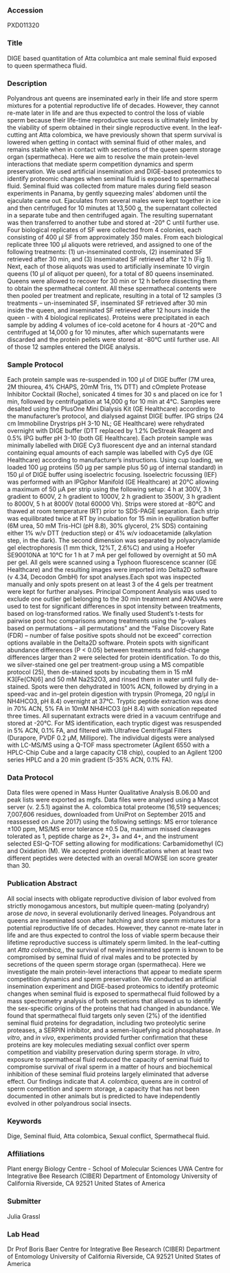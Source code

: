 ### Accession
PXD011320

### Title
DIGE based quantitation of Atta columbica ant male seminal fluid exposed to queen spermatheca fluid.

### Description
Polyandrous ant queens are inseminated early in their life and store sperm mixtures for a potential reproductive life of decades. However, they cannot re-mate later in life and are thus expected to control the loss of viable sperm because their life-time reproductive success is ultimately limited by the viability of sperm obtained in their single reproductive event. In the leaf-cutting ant Atta colombica, we have previously shown that sperm survival is lowered when getting in contact with seminal fluid of other males, and remains stable when in contact with secretions of the queen sperm storage organ (spermatheca). Here we aim to resolve the main protein-level interactions that mediate sperm competition dynamics and sperm preservation. We used artificial insemination and DIGE-based proteomics to identify proteomic changes when seminal fluid is exposed to spermathecal fluid. Seminal fluid was collected from mature males during field season experiments in Panama, by gently squeezing males’ abdomen until the ejaculate came out. Ejaculates from several males were kept together in ice and then centrifuged for 10 minutes at 13,500 g, the supernatant collected in a separate tube and then centrifuged again. The resulting supernatant was then transferred to another tube and stored at -20° C until further use. Four biological replicates of SF were collected from 4 colonies, each consisting of 400 µl SF from approximately 350 males. From each biological replicate three 100 µl aliquots were retrieved, and assigned to one of the following treatments: (1) un-inseminated controls, (2) inseminated SF retrieved after 30 min, and (3) inseminated SF retrieved after 12 h (Fig 1). Next, each of those aliquots was used to artificially inseminate 10 virgin queens (10 µl of aliquot per queen), for a total of 80 queens inseminated. Queens were allowed to recover for 30 min or 12 h before dissecting them to obtain the spermathecal content. All these spermathecal contents were then pooled per treatment and replicate, resulting in a total of 12 samples (3 treatments – un-inseminated SF, inseminated SF retrieved after 30 min inside the queen, and inseminated SF retrieved after 12 hours inside the queen - with 4 biological replicates). Proteins were precipitated in each sample by adding 4 volumes of ice-cold acetone for 4 hours at -20°C and centrifuged at 14,000 g for 10 minutes, after which supernatants were discarded and the protein pellets were stored at -80°C until further use. All of those 12 samples entered the DIGE analysis.

### Sample Protocol
Each protein sample was re-suspended in 100 µl of DIGE buffer (7M urea, 2M thiourea, 4% CHAPS, 20mM Tris, 1% DTT) and cOmplete Protease Inhibitor Cocktail (Roche), sonicated 4 times for 30 s and placed on ice for 1 min, followed by centrifugation at 14,000 g for 10 min at 4°C. Samples were desalted using the PlusOne Mini Dialysis Kit (GE Healthcare) according to the manufacturer’s protocol, and dialysed against DIGE buffer. IPG strips (24 cm Immobiline Drystrips pH 3-10 NL; GE Healthcare) were rehydrated overnight with DIGE buffer (DTT replaced by 1.2% DeStreak Reagent and 0.5% IPG buffer pH 3-10 (both GE Healthcare). Each protein sample was minimally labelled with DIGE Cy3 fluorescent dye and an internal standard containing equal amounts of each sample was labelled with Cy5 dye (GE Healthcare) according to manufacturer’s instructions. Using cup loading, we loaded 100 µg proteins (50 µg per sample plus 50 µg of internal standard) in 150 µl of DIGE buffer using isoelectric focusing. Isoelectric focussing (IEF) was performed with an IPGphor Manifold (GE Healthcare) at 20°C allowing a maximum of 50 µA per strip using the following setup: 4 h at 300V, 3 h gradient to 600V, 2 h gradient to 1000V, 2 h gradient to 3500V, 3 h gradient to 8000V, 5 h at 8000V (total 60000 Vh). Strips were stored at -80°C and thawed at room temperature (RT) prior to SDS-PAGE separation. Each strip was equilibrated twice at RT by incubation for 15 min in equilibration buffer (6M urea, 50 mM Tris-HCl (pH 8.8), 30% glycerol, 2% SDS) containing either 1% w/v DTT (reduction step) or 4% w/v iodoacetamide (alkylation step, in the dark). The second dimension was separated by polyacrylamide gel electrophoresis (1 mm thick, 12%T, 2.6%C) and using a Hoefer SE90010NA at 10°C for 1 h at 7 mA per gel followed by overnight at 50 mA per gel. All gels were scanned using a Typhoon fluorescence scanner (GE Healthcare) and the resulting images were imported into Delta2D software (v 4.34, Decodon GmbH) for spot analyses.Each spot was inspected manually and only spots present on at least 3 of the 4 gels per treatment were kept for further analyses. Principal Component Analysis was used to exclude one outlier gel belonging to the 30 min treatment and ANOVAs were used to test for significant differences in spot intensity between treatments, based on log-transformed ratios. We finally used Student’s t-tests for pairwise post hoc comparisons among treatments using the “p-values based on permutations – all permutations” and the “False Discovery Rate (FDR) – number of false positive spots should not be exceed” correction options available in the Delta2D software. Protein spots with significant abundance differences (P < 0.05) between treatments and fold-change differences larger than 2 were selected for protein identification. To do this, we silver-stained one gel per treatment-group using a MS compatible protocol (25), then de-stained spots by incubating them in 15 mM K3[Fe(CN)6] and 50 mM Na2S2O3, and rinsed them in water until fully de-stained. Spots were then dehydrated in 100% ACN, followed by drying in a speed-vac and in-gel protein digestion with trypsin (Promega, 20 ng/µl in NH4HCO3, pH 8.4) overnight at 37°C. Tryptic peptide extraction was done in 70% ACN, 5% FA in 10mM NH4HCO3 (pH 8.4) with sonication repeated three times. All supernatant extracts were dried in a vacuum centrifuge and stored at -20°C.   For MS identification, each tryptic digest was resuspended in 5% ACN, 0.1% FA, and filtered with Ultrafree Centrifugal Filters (Durapore, PVDF 0.2 µM, Millipore). The individual digests were analysed with LC-MS/MS using a Q-TOF mass spectrometer (Agilent 6550 with a HPLC-Chip Cube and a large capacity C18 chip), coupled to an Agilent 1200 series HPLC and a 20 min gradient (5-35% ACN, 0.1% FA).

### Data Protocol
Data files were opened in Mass Hunter Qualitative Analysis B.06.00 and peak lists were exported as mgfs. Data files were analysed using a Mascot server (v. 2.5.1) against the A. colombica total proteome (16,519 sequences; 7,007,606 residues, downloaded from UniProt on September 2015 and reassessed on June 2017) using the following settings: MS error tolerance ±100 ppm, MS/MS error tolerance ±0.5 Da, maximum missed cleavages tolerated as 1, peptide charge as 2+, 3+ and 4+, and the instrument selected ESI-Q-TOF setting allowing for modifications: Carbamidomethyl (C) and Oxidation (M). We accepted protein identifications when at least two different peptides were detected with an overall MOWSE ion score greater than 30.

### Publication Abstract
All social insects with obligate reproductive division of labor evolved from strictly monogamous ancestors, but multiple queen-mating (polyandry) arose <i>de novo</i>, in several evolutionarily derived lineages. Polyandrous ant queens are inseminated soon after hatching and store sperm mixtures for a potential reproductive life of decades. However, they cannot re-mate later in life and are thus expected to control the loss of viable sperm because their lifetime reproductive success is ultimately sperm limited. In the leaf-cutting ant <i>Atta colombica,</i>, the survival of newly inseminated sperm is known to be compromised by seminal fluid of rival males and to be protected by secretions of the queen sperm storage organ (spermatheca). Here we investigate the main protein-level interactions that appear to mediate sperm competition dynamics and sperm preservation. We conducted an artificial insemination experiment and DIGE-based proteomics to identify proteomic changes when seminal fluid is exposed to spermathecal fluid followed by a mass spectrometry analysis of both secretions that allowed us to identify the sex-specific origins of the proteins that had changed in abundance. We found that spermathecal fluid targets only seven (2%) of the identified seminal fluid proteins for degradation, including two proteolytic serine proteases, a SERPIN inhibitor, and a semen-liquefying acid phosphatase. <i>In vitro</i>, and <i>in vivo</i>, experiments provided further confirmation that these proteins are key molecules mediating sexual conflict over sperm competition and viability preservation during sperm storage. <i>In vitro</i>, exposure to spermathecal fluid reduced the capacity of seminal fluid to compromise survival of rival sperm in a matter of hours and biochemical inhibition of these seminal fluid proteins largely eliminated that adverse effect. Our findings indicate that <i>A. colombica</i>, queens are in control of sperm competition and sperm storage, a capacity that has not been documented in other animals but is predicted to have independently evolved in other polyandrous social insects.

### Keywords
Dige, Seminal fluid, Atta colombica, Sexual conflict, Spermathecal fluid.

### Affiliations
Plant energy Biology Centre - School of Molecular Sciences  UWA 
Centre for Integrative Bee Research (CIBER) Department of Entomology University of California      Riverside, CA 92521                                                    United States of America

### Submitter
Julia Grassl

### Lab Head
Dr Prof Boris Baer
Centre for Integrative Bee Research (CIBER) Department of Entomology University of California      Riverside, CA 92521                                                    United States of America


